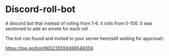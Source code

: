 # Discord-roll-bot
A discord bot that instead of rolling from 1-6. it rolls from 0-100. it was sectioned to add an emote for each roll


The bot can found and invited to your server here(still waiting for approval):

https://top.gg/bot/665235559496548359

